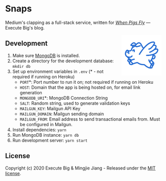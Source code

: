 # Snaps

Medium's clapping as a full-stack service, written for [_When Pigs Fly_](https://executebig.org/blog) — Execute Big's blog. 

<img src="assets/img/executebig-logo.png" width="130" alt="Execute Pig" align="right">

## Development

1. Make sure [MongoDB](https://www.mongodb.com/download-center/community) is installed.
1. Create a directory for the development database: `mkdir db`
1. Set up environment variables in `.env` (* - not required if running on Heroku)
    * `PORT`*: Port number to run it on; not required if running on Heroku
    * `HOST`: Domain that the app is being hosted on, for email link generation
    * `MONGODB_URI`*: MongoDB Connection String
    * `SALT`: Random string, used to generate validation keys
    * `MAILGUN_KEY`: Mailgun API Key
    * `MAILGUN_DOMAIN`: Mailgun sending domain
    * `MAILGUN_FROM`: Email address to send transactional emails from. Must be configured in Mailgun.
1. Install dependencies: `yarn`
1. Run MongoDB instance: `yarn db`
1. Run development server: `yarn start`

## License

Copyright (c) 2020 Execute Big & Mingjie Jiang - Released under the [MIT license](LICENSE).